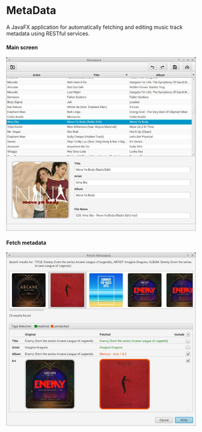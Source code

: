 # MetaData

A JavaFX application for automatically fetching and editing music track metadata using RESTful services. 

#### Main screen

![Main screen](./screenshots/main-screenshot_2024-07-03_06-06-37.jpg)

#### Fetch metadata

![Fetch metadata](./screenshots/fetch-screenshot_2024-07-03_06-09.jpg)